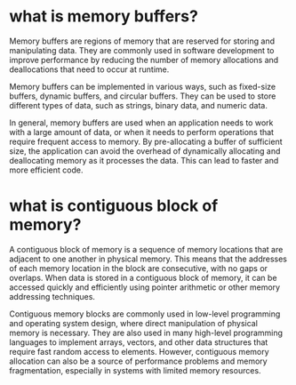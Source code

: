 # what is memory buffers?
Memory buffers are regions of memory that are reserved for storing and manipulating data. They are commonly used in software development to improve performance by reducing the number of memory allocations and deallocations that need to occur at runtime.

Memory buffers can be implemented in various ways, such as fixed-size buffers, dynamic buffers, and circular buffers. They can be used to store different types of data, such as strings, binary data, and numeric data.

In general, memory buffers are used when an application needs to work with a large amount of data, or when it needs to perform operations that require frequent access to memory. By pre-allocating a buffer of sufficient size, the application can avoid the overhead of dynamically allocating and deallocating memory as it processes the data. This can lead to faster and more efficient code.

# what is contiguous block of memory?
A contiguous block of memory is a sequence of memory locations that are adjacent to one another in physical memory. This means that the addresses of each memory location in the block are consecutive, with no gaps or overlaps. When data is stored in a contiguous block of memory, it can be accessed quickly and efficiently using pointer arithmetic or other memory addressing techniques.

Contiguous memory blocks are commonly used in low-level programming and operating system design, where direct manipulation of physical memory is necessary. They are also used in many high-level programming languages to implement arrays, vectors, and other data structures that require fast random access to elements. However, contiguous memory allocation can also be a source of performance problems and memory fragmentation, especially in systems with limited memory resources.